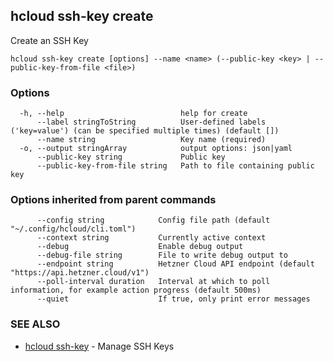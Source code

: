 ## hcloud ssh-key create

Create an SSH Key

```
hcloud ssh-key create [options] --name <name> (--public-key <key> | --public-key-from-file <file>)
```

### Options

```
  -h, --help                          help for create
      --label stringToString          User-defined labels ('key=value') (can be specified multiple times) (default [])
      --name string                   Key name (required)
  -o, --output stringArray            output options: json|yaml
      --public-key string             Public key
      --public-key-from-file string   Path to file containing public key
```

### Options inherited from parent commands

```
      --config string            Config file path (default "~/.config/hcloud/cli.toml")
      --context string           Currently active context
      --debug                    Enable debug output
      --debug-file string        File to write debug output to
      --endpoint string          Hetzner Cloud API endpoint (default "https://api.hetzner.cloud/v1")
      --poll-interval duration   Interval at which to poll information, for example action progress (default 500ms)
      --quiet                    If true, only print error messages
```

### SEE ALSO

* [hcloud ssh-key](hcloud_ssh-key.md)	 - Manage SSH Keys

